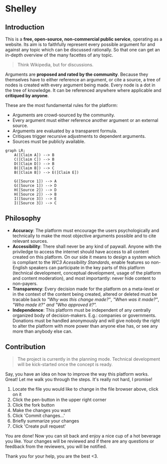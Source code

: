 # Shelley

## Introduction

This is a **free, open-source, non-commercial public service**, operating as a website. Its aim is to faithfully represent every possible argument for and against any topic which can be discussed rationally. So that one can get an in-depth overview of the many facettes of any topic.

> Think Wikipedia, but for discussions.

Arguments are **proposed and rated by the community**. Because they themselves have to either reference an argument, or cite a source, a tree of nodes is created with every argument being made. Every node is a dot in the tree of knowledge. It can be referenced anywhere where applicable and **critiqued by anyone**.

These are the most fundamental rules for the platform:

- Arguments are crowd-sourced by the community.
- Every argument must either reference another argument or an external source.
- Arguments are evaluated by a transparent formula.
- Critiques trigger recursive adjustments to dependent arguments.
- Sources must be publicly available.

```mermaid
graph LR;
    A([Claim A]) --> B
    C([Claim C]) --> B
    D([Claim D]) --> B
    B([Claim B]) --> C
    B([Claim B]) --> E([Claim E])

    G([Source 1]) --> A
    G([Source 1]) --> D
    H([Source 2]) --> D
    H([Source 2]) --> B
    I([Source 3]) --> E
    I([Source 3]) --> C
```

## Philosophy

- **Accuracy**: The platform must encourage the users psychologically and technically to make the most objective arguments possible and to cite relevant sources.
- **Accessibility**: There shall never be any kind of paywall. Anyone with the priviledge to access the internet should have access to all content created on this platform. On our side it means to design a system which is compliant to the _WC3 Acessibility Standards_, enable features so non-English speakers can participate in the key parts of this platform (technical development, conceptual development, usage of the platform and content moderation), and most importantly: never hide content to non-payers.
- **Transparency**: Every decision made for the platform on a meta-level or in the context of the content being created, altered or deleted must be tracable back to _"Why was this change made?"_, _"When was it made?"_, _"Who made it?" and "Who approved it?"._
- **Independence**: This platform must be independent of any centrally organized body of decision-makers. E.g.: companies or governments. Donations must be handled anonymously and will give nobody the right to alter the platform with more power than anyone else has, or see any more than anybody else can.

## Contribution

> The project is currently in the planning mode. Technical development will be kick-started once the concept is ready.

Say, you have an idea on how to improve the way this platform works. Great! Let me walk you through the steps. It's really not hard, I promise!

1. Locate the file you would like to change in the file browser above, click on it
2. Click the pen-button in the upper right corner
3. Click the fork button
4. Make the changes you want
5. Click 'Commit changes...'
6. Briefly summarize your changes
7. Click 'Create pull request'

You are done! Now you can sit back and enjoy a nice cup of a hot beverage you like. Your changes will be reviewed and if there are any questions or feedback from the reviewers, you will be notified.

Thank you for your help, you are the best <3.
